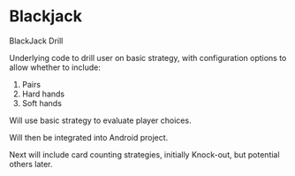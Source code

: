 Blackjack
=========

BlackJack Drill

Underlying code to drill user on basic strategy, with configuration options to allow whether to include:
1) Pairs
2) Hard hands
3) Soft hands

Will use basic strategy to evaluate player choices.

Will then be integrated into Android project.

Next will include card counting strategies, initially Knock-out, but potential others later.

